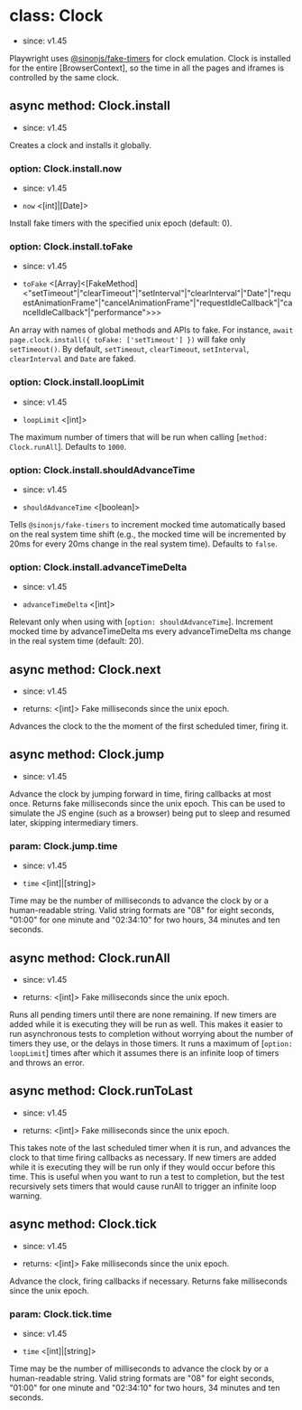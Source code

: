 # class: Clock
* since: v1.45

Playwright uses [@sinonjs/fake-timers](https://github.com/sinonjs/fake-timers) for clock emulation. Clock is installed for the entire [BrowserContext], so the time
in all the pages and iframes is controlled by the same clock.


## async method: Clock.install
* since: v1.45

Creates a clock and installs it globally.

### option: Clock.install.now
* since: v1.45
- `now` <[int]|[Date]>

Install fake timers with the specified unix epoch (default: 0).

### option: Clock.install.toFake
* since: v1.45
- `toFake` <[Array]<[FakeMethod]<"setTimeout"|"clearTimeout"|"setInterval"|"clearInterval"|"Date"|"requestAnimationFrame"|"cancelAnimationFrame"|"requestIdleCallback"|"cancelIdleCallback"|"performance">>>

An array with names of global methods and APIs to fake. For instance, `await page.clock.install({ toFake: ['setTimeout'] })` will fake only `setTimeout()`.
By default, `setTimeout`, `clearTimeout`, `setInterval`, `clearInterval` and `Date` are faked.

### option: Clock.install.loopLimit
* since: v1.45
- `loopLimit` <[int]>

The maximum number of timers that will be run when calling  [`method: Clock.runAll`]. Defaults to `1000`.

### option: Clock.install.shouldAdvanceTime
* since: v1.45
- `shouldAdvanceTime` <[boolean]>

Tells `@sinonjs/fake-timers` to increment mocked time automatically based on the real system time shift (e.g., the mocked time will be incremented by
20ms for every 20ms change in the real system time). Defaults to `false`.

### option: Clock.install.advanceTimeDelta
* since: v1.45
- `advanceTimeDelta` <[int]>

Relevant only when using with [`option: shouldAdvanceTime`]. Increment mocked time by advanceTimeDelta ms every advanceTimeDelta ms change
in the real system time (default: 20).


## async method: Clock.next
* since: v1.45
- returns: <[int]> Fake milliseconds since the unix epoch.

Advances the clock to the the moment of the first scheduled timer, firing it.


## async method: Clock.jump
* since: v1.45

Advance the clock by jumping forward in time, firing callbacks at most once. Returns fake milliseconds since the unix epoch.
This can be used to simulate the JS engine (such as a browser) being put to sleep and resumed later, skipping intermediary timers.

### param: Clock.jump.time
* since: v1.45
- `time` <[int]|[string]>

Time may be the number of milliseconds to advance the clock by or a human-readable string. Valid string formats are "08" for eight seconds, "01:00" for one minute and "02:34:10" for two hours, 34 minutes and ten seconds.

## async method: Clock.runAll
* since: v1.45
- returns: <[int]> Fake milliseconds since the unix epoch.

Runs all pending timers until there are none remaining. If new timers are added while it is executing they will be run as well.
This makes it easier to run asynchronous tests to completion without worrying about the number of timers they use, or the delays in those timers.
It runs a maximum of [`option: loopLimit`] times after which it assumes there is an infinite loop of timers and throws an error.


## async method: Clock.runToLast
* since: v1.45
- returns: <[int]> Fake milliseconds since the unix epoch.

This takes note of the last scheduled timer when it is run, and advances the clock to that time firing callbacks as necessary.
If new timers are added while it is executing they will be run only if they would occur before this time.
This is useful when you want to run a test to completion, but the test recursively sets timers that would cause runAll to trigger an infinite loop warning.


## async method: Clock.tick
* since: v1.45
- returns: <[int]> Fake milliseconds since the unix epoch.

Advance the clock, firing callbacks if necessary. Returns fake milliseconds since the unix epoch.

### param: Clock.tick.time
* since: v1.45
- `time` <[int]|[string]>

Time may be the number of milliseconds to advance the clock by or a human-readable string. Valid string formats are "08" for eight seconds, "01:00" for one minute and "02:34:10" for two hours, 34 minutes and ten seconds.
